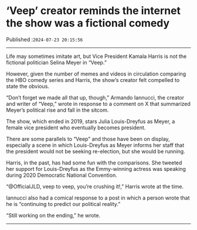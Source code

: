 # ‘Veep’ creator reminds the internet the show was a fictional comedy

Published :`2024-07-23 20:15:56`

---

Life may sometimes imitate art, but Vice President Kamala Harris is not the fictional politician Selina Meyer in “Veep.”

However, given the number of memes and videos in circulation comparing the HBO comedy series and Harris, the show’s creator felt compelled to state the obvious.

“Don’t forget we made all that up, though,” Armando Iannucci, the creator and writer of “Veep,” wrote in response to a comment on X that summarized Meyer’s political rise and fall in the sitcom.

The show, which ended in 2019, stars Julia Louis-Dreyfus as Meyer, a female vice president who eventually becomes president.

There are some parallels to “Veep” and those have been on display, especially a scene in which Louis-Dreyfus as Meyer informs her staff that the president would not be seeking re-election, but she would be running.

Harris, in the past, has had some fun with the comparisons. She tweeted her support for Louis-Dreyfus as the Emmy-winning actress was speaking during 2020 Democratic National Convention.

“@OfficialJLD, veep to veep, you’re crushing it!,” Harris wrote at the time.

Iannucci also had a comical response to a post in which a person wrote that he is “continuing to predict our political reality.”

“Still working on the ending,” he wrote.

---

